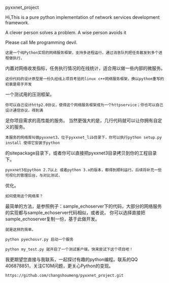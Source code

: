 pyxxnet_project

Hi,This is a pure python implementation of network services development framework.

A clever person solves a problem. A wise person avoids it

Please call Me programming devil.


    这是一个纯Python实现的网络服务框架，支持多进程运行，通过消息队列把任务散发到多个进程做执行，
内置对网络收发指标，任务执行情况的在线统计，适合用以做一些内部的微服务。

    这份代码的设计原型是一份久经线上项目考验的linux c++网络服务框架，换以python重写的初衷是易于开发
一个测试用的压测框架。    

    你可以自己设计http2.0协议，使得这个网络服务框架成为一个httpservice；你也可以自己设计通信协议，得到满
足你项目需求的高性能的服务。 当然更强大的是，几行代码就可以让你拥有自定义的服务。

    本服务的网络库叫做pyxxnet3，位于pyxxnet_lib目录下，你可以执行python setup.py install 使得它安装于python
的sitepackage目录下，或者你可以直接把pyxxnet3目录拷贝到你的工程目录下。

    pyxxnet3在python 2.7以上 或者python 3.x的版本，都得到顺利运行。后续将补充一些可视化的管理后台，与对比测试，
优化。

    如何使用这个网络库？
    
最简单的方法，是参照例子：sample_echoserver下的代码，大部分的网络服务的实现都与sample_echoserver代码相似，或者说，
你可以选择直接把sample_echoserver复制一份，基于此做开发。

    就是这样的简单。

    python pyechosvr.py 启动一个服务

    python my_test.py 就开启了一个测试客户端，快来尝试下这个项目吧！

我更期望您直接与我联系，一起探讨有趣的python编程。联系的QQ 406878851，关注C10M问题，更关心Python的变现。
    
    https://github.com/changshoumeng/pyxxnet_project.git
